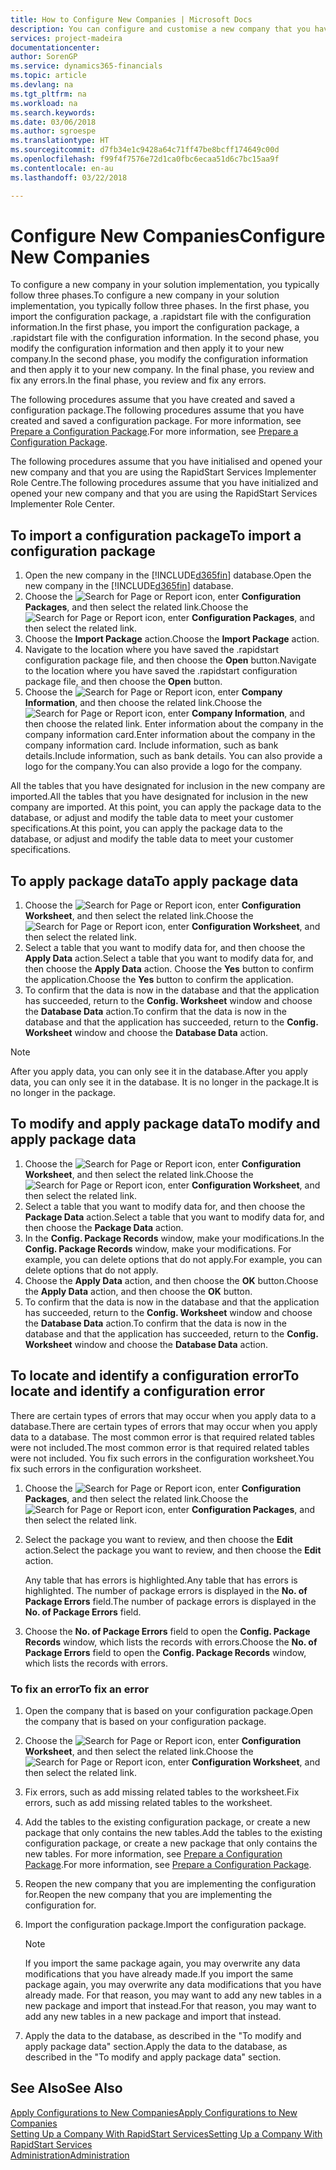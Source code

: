 ```yaml
---
title: How to Configure New Companies | Microsoft Docs
description: You can configure and customise a new company that you have created. To fine tune your implementation, you proceed in three phases to complete your configuration.
services: project-madeira
documentationcenter: 
author: SorenGP
ms.service: dynamics365-financials
ms.topic: article
ms.devlang: na
ms.tgt_pltfrm: na
ms.workload: na
ms.search.keywords: 
ms.date: 03/06/2018
ms.author: sgroespe
ms.translationtype: HT
ms.sourcegitcommit: d7fb34e1c9428a64c71ff47be8bcff174649c00d
ms.openlocfilehash: f99f4f7576e72d1ca0fbc6ecaa51d6c7bc15aa9f
ms.contentlocale: en-au
ms.lasthandoff: 03/22/2018

---
```

# <a name="configure-new-companies"></a><span data-ttu-id="64cc6-104">Configure New Companies</span><span class="sxs-lookup"><span data-stu-id="64cc6-104">Configure New Companies</span></span>
<span data-ttu-id="64cc6-105">To configure a new company in your solution implementation, you typically follow three phases.</span><span class="sxs-lookup"><span data-stu-id="64cc6-105">To configure a new company in your solution implementation, you typically follow three phases.</span></span> <span data-ttu-id="64cc6-106">In the first phase, you import the configuration package, a .rapidstart file with the configuration information.</span><span class="sxs-lookup"><span data-stu-id="64cc6-106">In the first phase, you import the configuration package, a .rapidstart file with the configuration information.</span></span> <span data-ttu-id="64cc6-107">In the second phase, you modify the configuration information and then apply it to your new company.</span><span class="sxs-lookup"><span data-stu-id="64cc6-107">In the second phase, you modify the configuration information and then apply it to your new company.</span></span> <span data-ttu-id="64cc6-108">In the final phase, you review and fix any errors.</span><span class="sxs-lookup"><span data-stu-id="64cc6-108">In the final phase, you review and fix any errors.</span></span>  

<span data-ttu-id="64cc6-109">The following procedures assume that you have created and saved a configuration package.</span><span class="sxs-lookup"><span data-stu-id="64cc6-109">The following procedures assume that you have created and saved a configuration package.</span></span> <span data-ttu-id="64cc6-110">For more information, see [Prepare a Configuration Package](admin-how-to-prepare-a-configuration-package.md).</span><span class="sxs-lookup"><span data-stu-id="64cc6-110">For more information, see [Prepare a Configuration Package](admin-how-to-prepare-a-configuration-package.md).</span></span>  

<span data-ttu-id="64cc6-111">The following procedures assume that you have initialised and opened your new company and that you are using the RapidStart Services Implementer Role Centre.</span><span class="sxs-lookup"><span data-stu-id="64cc6-111">The following procedures assume that you have initialized and opened your new company and that you are using the RapidStart Services Implementer Role Center.</span></span>

## <a name="to-import-a-configuration-package"></a><span data-ttu-id="64cc6-112">To import a configuration package</span><span class="sxs-lookup"><span data-stu-id="64cc6-112">To import a configuration package</span></span>  
1. <span data-ttu-id="64cc6-113">Open the new company in the [!INCLUDE[d365fin](includes/d365fin_md.md)] database.</span><span class="sxs-lookup"><span data-stu-id="64cc6-113">Open the new company in the [!INCLUDE[d365fin](includes/d365fin_md.md)] database.</span></span>  
2. <span data-ttu-id="64cc6-114">Choose the ![Search for Page or Report](media/ui-search/search_small.png "Search for Page or Report icon") icon, enter **Configuration Packages**, and then select the related link.</span><span class="sxs-lookup"><span data-stu-id="64cc6-114">Choose the ![Search for Page or Report](media/ui-search/search_small.png "Search for Page or Report icon") icon, enter **Configuration Packages**, and then select the related link.</span></span>  
3. <span data-ttu-id="64cc6-115">Choose the **Import Package** action.</span><span class="sxs-lookup"><span data-stu-id="64cc6-115">Choose the **Import Package** action.</span></span>  
4. <span data-ttu-id="64cc6-116">Navigate to the location where you have saved the .rapidstart configuration package file, and then choose the **Open** button.</span><span class="sxs-lookup"><span data-stu-id="64cc6-116">Navigate to the location where you have saved the .rapidstart configuration package file, and then choose the **Open** button.</span></span>  
5. <span data-ttu-id="64cc6-117">Choose the ![Search for Page or Report](media/ui-search/search_small.png "Search for Page or Report icon") icon, enter **Company Information**, and then choose the related link.</span><span class="sxs-lookup"><span data-stu-id="64cc6-117">Choose the ![Search for Page or Report](media/ui-search/search_small.png "Search for Page or Report icon") icon, enter **Company Information**, and then choose the related link.</span></span> <span data-ttu-id="64cc6-118">Enter information about the company in the company information card.</span><span class="sxs-lookup"><span data-stu-id="64cc6-118">Enter information about the company in the company information card.</span></span> <span data-ttu-id="64cc6-119">Include information, such as bank details.</span><span class="sxs-lookup"><span data-stu-id="64cc6-119">Include information, such as bank details.</span></span> <span data-ttu-id="64cc6-120">You can also provide a logo for the company.</span><span class="sxs-lookup"><span data-stu-id="64cc6-120">You can also provide a logo for the company.</span></span>  

<span data-ttu-id="64cc6-121">All the tables that you have designated for inclusion in the new company are imported.</span><span class="sxs-lookup"><span data-stu-id="64cc6-121">All the tables that you have designated for inclusion in the new company are imported.</span></span> <span data-ttu-id="64cc6-122">At this point, you can apply the package data to the database, or adjust and modify the table data to meet your customer specifications.</span><span class="sxs-lookup"><span data-stu-id="64cc6-122">At this point, you can apply the package data to the database, or adjust and modify the table data to meet your customer specifications.</span></span>  

## <a name="to-apply-package-data"></a><span data-ttu-id="64cc6-123">To apply package data</span><span class="sxs-lookup"><span data-stu-id="64cc6-123">To apply package data</span></span>  
1. <span data-ttu-id="64cc6-124">Choose the ![Search for Page or Report](media/ui-search/search_small.png "Search for Page or Report icon") icon, enter **Configuration Worksheet**, and then select the related link.</span><span class="sxs-lookup"><span data-stu-id="64cc6-124">Choose the ![Search for Page or Report](media/ui-search/search_small.png "Search for Page or Report icon") icon, enter **Configuration Worksheet**, and then select the related link.</span></span>  
2. <span data-ttu-id="64cc6-125">Select a table that you want to modify data for, and then choose the **Apply Data** action.</span><span class="sxs-lookup"><span data-stu-id="64cc6-125">Select a table that you want to modify data for, and then choose the **Apply Data** action.</span></span> <span data-ttu-id="64cc6-126">Choose the **Yes** button to confirm the application.</span><span class="sxs-lookup"><span data-stu-id="64cc6-126">Choose the **Yes** button to confirm the application.</span></span>
3. <span data-ttu-id="64cc6-127">To confirm that the data is now in the database and that the application has succeeded, return to the **Config. Worksheet** window and choose the **Database Data** action.</span><span class="sxs-lookup"><span data-stu-id="64cc6-127">To confirm that the data is now in the database and that the application has succeeded, return to the **Config. Worksheet** window and choose the **Database Data** action.</span></span>  

> [!NOTE]  
>  <span data-ttu-id="64cc6-128">After you apply data, you can only see it in the database.</span><span class="sxs-lookup"><span data-stu-id="64cc6-128">After you apply data, you can only see it in the database.</span></span> <span data-ttu-id="64cc6-129">It is no longer in the package.</span><span class="sxs-lookup"><span data-stu-id="64cc6-129">It is no longer in the package.</span></span>  

## <a name="to-modify-and-apply-package-data"></a><span data-ttu-id="64cc6-130">To modify and apply package data</span><span class="sxs-lookup"><span data-stu-id="64cc6-130">To modify and apply package data</span></span>  
1. <span data-ttu-id="64cc6-131">Choose the ![Search for Page or Report](media/ui-search/search_small.png "Search for Page or Report icon") icon, enter **Configuration Worksheet**, and then select the related link.</span><span class="sxs-lookup"><span data-stu-id="64cc6-131">Choose the ![Search for Page or Report](media/ui-search/search_small.png "Search for Page or Report icon") icon, enter **Configuration Worksheet**, and then select the related link.</span></span>  
2. <span data-ttu-id="64cc6-132">Select a table that you want to modify data for, and then choose the **Package Data** action.</span><span class="sxs-lookup"><span data-stu-id="64cc6-132">Select a table that you want to modify data for, and then choose the **Package Data** action.</span></span>  
3. <span data-ttu-id="64cc6-133">In the **Config. Package Records** window, make your modifications.</span><span class="sxs-lookup"><span data-stu-id="64cc6-133">In the **Config. Package Records** window, make your modifications.</span></span> <span data-ttu-id="64cc6-134">For example, you can delete options that do not apply.</span><span class="sxs-lookup"><span data-stu-id="64cc6-134">For example, you can delete options that do not apply.</span></span>  
4. <span data-ttu-id="64cc6-135">Choose the **Apply Data** action, and then choose the **OK** button.</span><span class="sxs-lookup"><span data-stu-id="64cc6-135">Choose the **Apply Data** action, and then choose the **OK** button.</span></span>  
5. <span data-ttu-id="64cc6-136">To confirm that the data is now in the database and that the application has succeeded, return to the **Config. Worksheet** window and choose the **Database Data** action.</span><span class="sxs-lookup"><span data-stu-id="64cc6-136">To confirm that the data is now in the database and that the application has succeeded, return to the **Config. Worksheet** window and choose the **Database Data** action.</span></span>  

## <a name="to-locate-and-identify-a-configuration-error"></a><span data-ttu-id="64cc6-137">To locate and identify a configuration error</span><span class="sxs-lookup"><span data-stu-id="64cc6-137">To locate and identify a configuration error</span></span>  
<span data-ttu-id="64cc6-138">There are certain types of errors that may occur when you apply data to a database.</span><span class="sxs-lookup"><span data-stu-id="64cc6-138">There are certain types of errors that may occur when you apply data to a database.</span></span> <span data-ttu-id="64cc6-139">The most common error is that required related tables were not included.</span><span class="sxs-lookup"><span data-stu-id="64cc6-139">The most common error is that required related tables were not included.</span></span> <span data-ttu-id="64cc6-140">You fix such errors in the configuration worksheet.</span><span class="sxs-lookup"><span data-stu-id="64cc6-140">You fix such errors in the configuration worksheet.</span></span>

1. <span data-ttu-id="64cc6-141">Choose the ![Search for Page or Report](media/ui-search/search_small.png "Search for Page or Report icon") icon, enter **Configuration Packages**, and then select the related link.</span><span class="sxs-lookup"><span data-stu-id="64cc6-141">Choose the ![Search for Page or Report](media/ui-search/search_small.png "Search for Page or Report icon") icon, enter **Configuration Packages**, and then select the related link.</span></span>  
2. <span data-ttu-id="64cc6-142">Select the package you want to review, and then choose the **Edit** action.</span><span class="sxs-lookup"><span data-stu-id="64cc6-142">Select the package you want to review, and then choose the **Edit** action.</span></span>  

    <span data-ttu-id="64cc6-143">Any table that has errors is highlighted.</span><span class="sxs-lookup"><span data-stu-id="64cc6-143">Any table that has errors is highlighted.</span></span> <span data-ttu-id="64cc6-144">The number of package errors is displayed in the **No. of Package Errors** field.</span><span class="sxs-lookup"><span data-stu-id="64cc6-144">The number of package errors is displayed in the **No. of Package Errors** field.</span></span>  

3. <span data-ttu-id="64cc6-145">Choose the **No. of Package Errors** field to open the **Config. Package Records** window, which lists the records with errors.</span><span class="sxs-lookup"><span data-stu-id="64cc6-145">Choose the **No. of Package Errors** field to open the **Config. Package Records** window, which lists the records with errors.</span></span>  

### <a name="to-fix-an-error"></a><span data-ttu-id="64cc6-146">To fix an error</span><span class="sxs-lookup"><span data-stu-id="64cc6-146">To fix an error</span></span>  
1. <span data-ttu-id="64cc6-147">Open the company that is based on your configuration package.</span><span class="sxs-lookup"><span data-stu-id="64cc6-147">Open the company that is based on your configuration package.</span></span>  
2. <span data-ttu-id="64cc6-148">Choose the ![Search for Page or Report](media/ui-search/search_small.png "Search for Page or Report icon") icon, enter **Configuration Worksheet**, and then select the related link.</span><span class="sxs-lookup"><span data-stu-id="64cc6-148">Choose the ![Search for Page or Report](media/ui-search/search_small.png "Search for Page or Report icon") icon, enter **Configuration Worksheet**, and then select the related link.</span></span>  
3. <span data-ttu-id="64cc6-149">Fix errors, such as add missing related tables to the worksheet.</span><span class="sxs-lookup"><span data-stu-id="64cc6-149">Fix errors, such as add missing related tables to the worksheet.</span></span>  
4. <span data-ttu-id="64cc6-150">Add the tables to the existing configuration package, or create a new package that only contains the new tables.</span><span class="sxs-lookup"><span data-stu-id="64cc6-150">Add the tables to the existing configuration package, or create a new package that only contains the new tables.</span></span> <span data-ttu-id="64cc6-151">For more information, see [Prepare a Configuration Package](admin-how-to-prepare-a-configuration-package.md).</span><span class="sxs-lookup"><span data-stu-id="64cc6-151">For more information, see [Prepare a Configuration Package](admin-how-to-prepare-a-configuration-package.md).</span></span>  
5. <span data-ttu-id="64cc6-152">Reopen the new company that you are implementing the configuration for.</span><span class="sxs-lookup"><span data-stu-id="64cc6-152">Reopen the new company that you are implementing the configuration for.</span></span>  
6. <span data-ttu-id="64cc6-153">Import the configuration package.</span><span class="sxs-lookup"><span data-stu-id="64cc6-153">Import the configuration package.</span></span>  

    > [!NOTE]  
    >  <span data-ttu-id="64cc6-154">If you import the same package again, you may overwrite any data modifications that you have already made.</span><span class="sxs-lookup"><span data-stu-id="64cc6-154">If you import the same package again, you may overwrite any data modifications that you have already made.</span></span> <span data-ttu-id="64cc6-155">For that reason, you may want to add any new tables in a new package and import that instead.</span><span class="sxs-lookup"><span data-stu-id="64cc6-155">For that reason, you may want to add any new tables in a new package and import that instead.</span></span>  

7. <span data-ttu-id="64cc6-156">Apply the data to the database, as described in the "To modify and apply package data" section.</span><span class="sxs-lookup"><span data-stu-id="64cc6-156">Apply the data to the database, as described in the "To modify and apply package data" section.</span></span>

## <a name="see-also"></a><span data-ttu-id="64cc6-157">See Also</span><span class="sxs-lookup"><span data-stu-id="64cc6-157">See Also</span></span>  
[<span data-ttu-id="64cc6-158">Apply Configurations to New Companies</span><span class="sxs-lookup"><span data-stu-id="64cc6-158">Apply Configurations to New Companies</span></span>](admin-apply-configuration-to-new-companies.md)  
[<span data-ttu-id="64cc6-159">Setting Up a Company With RapidStart Services</span><span class="sxs-lookup"><span data-stu-id="64cc6-159">Setting Up a Company With RapidStart Services</span></span>](admin-set-up-a-company-with-rapidstart.md)  
[<span data-ttu-id="64cc6-160">Administration</span><span class="sxs-lookup"><span data-stu-id="64cc6-160">Administration</span></span>](admin-setup-and-administration.md)

